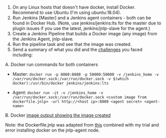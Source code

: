1. On any Linux hosts that doesn't have docker, install Docker. Recommend to use Ubuntu (I'm using ubuntu:18.04). 
2. Run Jenkins [Master] and a Jenkins agent containers - both can be found in Docker Hub. 
(Note, use jenkins/jenkins:lts for the master due to plugin issues if you use the latest, jenkins/jnlp-slave for the agent.)
3. Create a Jenkins Pipeline that builds a Docker image (any image) from the Jenkins Agent, jnlp-slave.
4. Run the pipeline task and see that the image was created.
5. Send a summary of what you did and the [challenges](challenges.md) you faced including: 

A. Docker run commands for both containers
- Master:
	`docker run -p 8080:8080 -p 50000:50000 -v /jenkins_home -v /var/run/docker.sock:/var/run/docker.sock -v $(which docker):/usr/bin/docker jenkins/jenkins:lts`

- Agent:
	`docker run -it -v /jenkins_home -v /var/run/docker.sock:/var/run/docker.sock <custom image from dockerfile.jnlp> -url http://<host ip>:8080 <agent secret> <agent-name>`

B. Docker [image output showing the image created](docker-agent.md)

Note: the Dockerfile.jnlp was adapted from [this](https://medium.com/@prashant.vats/jenkins-master-and-slave-with-docker-b993dd031cbd) combined with my trial and error installing docker on the jnlp-agent node.
